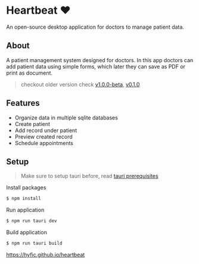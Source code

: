 # Heartbeat ❤️
An open-source desktop application for doctors to manage patient data.

## About
A patient management system designed for doctors. In this app doctors can add patient data using simple forms, which later they can save as PDF or print as document.

> checkout older version check [v1.0.0-beta](https://github.com/octoi/hyfic-heartbeat), [v0.1.0](https://github.com/octoi/heartbeat)

## Features
- Organize data in multiple sqlite databases
- Create patient
- Add record under patient
- Preview created record
- Schedule appointments

## Setup
> Make sure to setup tauri before, read [tauri prerequisites](https://tauri.app/v1/guides/getting-started/prerequisites)

Install packages
```bash
$ npm install
```
Run application
```bash
$ npm run tauri dev
```
Build application
```bash
$ npm run tauri build
```

https://hyfic.github.io/heartbeat
